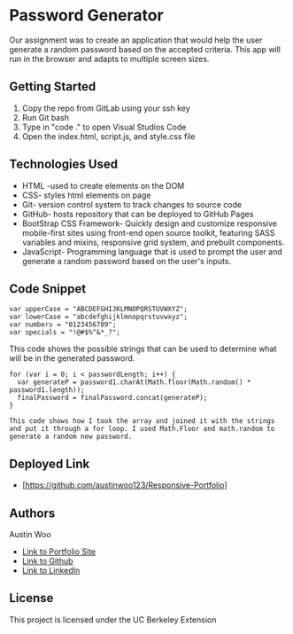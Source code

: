# Password Generator
Our assignment was to create an application that would help the user generate a random password based on the accepted criteria. This app will run in the browser and adapts to multiple screen sizes. 
## Getting Started
1. Copy the repo from GitLab using your ssh key
2. Run Git bash
3. Type in "code ." to open Visual Studios Code
4. Open the index.html, script.js, and style.css file

## Technologies Used
- HTML -used to create elements on the DOM
- CSS- styles html elements on page
- Git- version control system to track changes to source code
- GitHub- hosts repository that can be deployed to GitHub Pages
- BootStrap CSS Framework- Quickly design and customize responsive mobile-first sites using front-end open source toolkit, featuring SASS variables and mixins, responsive grid system, and prebuilt components.
- JavaScript- Programming language that is used to prompt the user and generate a random password based on the user's inputs. 

## Code Snippet
```
var upperCase = "ABCDEFGHIJKLMNOPQRSTUVWXYZ";
var lowerCase = "abcdefghijklmnopqrstuvwxyz";
var numbers = "0123456789";
var specials = "!@#$%^&*_?";
```
This code shows the possible strings that can be used to determine what will be in the generated password. 

```
for (var i = 0; i < passwordLength; i++) {
  var generateP = password1.charAt(Math.floor(Math.random() * password1.length));
  finalPassword = finalPassword.concat(generateP);
}

This code shows how I took the array and joined it with the strings and put it through a for loop. I used Math.Floor and math.random to generate a random new password.  
```
## Deployed Link

* [https://github.com/austinwoo123/Responsive-Portfolio]

## Authors
Austin Woo
- [Link to Portfolio Site](https://austinwoo123.github.io/Responsive-Portfolio/.)
- [Link to Github](https://github.com/austinwoo123)
- [Link to LinkedIn](https://www.linkedin.com/in/awoo95/)

## License

This project is licensed under the UC Berkeley Extension


